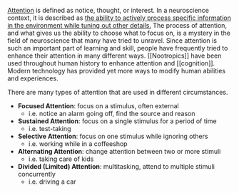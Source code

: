 [Attention](https://dictionary.cambridge.org/dictionary/english/attention#google_vignette) is defined as notice, thought, or interest. In a neuroscience context, it is described as [the ability to actively process specific information in the environment while tuning out other details.](https://verywellmind.com/what-is-attention-2795009) The process of attention, and what gives us the ability to choose what to focus on, is a mystery in the field of neuroscience that many have tried to unravel. Since attention is such an important part of learning and skill, people have frequently tried to enhance their attention in many different ways. [[Nootropics]] have been used throughout human history to enhance attention and [[cognition]]. Modern technology has provided yet more ways to modify human abilities and experiences. 

There are many types of attention that are used in different circumstances. 
- **Focused Attention**: focus on a stimulus, often external
	- i.e. notice an alarm going off, find the source and reason
- **Sustained Attention**: focus on a single stimulus for a period of time
	- i.e. test-taking
- **Selective Attention**: focus on one stimulus while ignoring others
	- i.e. working while in a coffeeshop
- **Alternating Attention**: change attention between two or more stimuli
	- i.e. taking care of kids
- **Divided (Limited) Attention**: multitasking, attend to multiple stimuli concurrently 
	- i.e. driving a car

